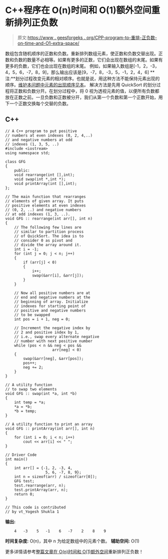 # C++程序在 O(n)时间和 O(1)额外空间重新排列正负数

> 原文:[https://www . geesforgeks . org/CPP-program-to-重排-正负数-on-time-and-O1-extra-space/](https://www.geeksforgeeks.org/cpp-program-to-rearrange-positive-and-negative-numbers-in-on-time-and-o1-extra-space/)

数组包含随机顺序的正数和负数。重新排列数组元素，使正数和负数交替出现。正数和负数的数量不必相等。如果有更多的正数，它们会出现在数组的末尾。如果有更多的负数，它们也会出现在数组的末尾。
例如，如果输入数组是[-1，2，-3，4，5，6，-7，8，9]，那么输出应该是[9，-7，8，-3，5，-1，2，4，6]
**注:**划分过程改变元素的相对顺序。也就是说，用这种方法不能保持元素出现的顺序。[维护本问题中元素的出现顺序见本](https://www.geeksforgeeks.org/rearrange-array-alternating-positive-negative-items-o1-extra-space/)。
解决方法是先用 QuickSort 的划分过程将正数和负数分开。在划分过程中，将 0 视为透视元素的值，以便所有负数都放在正数之前。一旦负数和正数被分开，我们从第一个负数和第一个正数开始，用下一个正数交换每个交替的负数。

## C++

```
// A C++ program to put positive
// numbers at even indexes (0, 2, 4,..) 
// and negative numbers at odd 
// indexes (1, 3, 5, ..)
#include <iostream>
using namespace std;

class GFG
{
    public:
    void rearrange(int [],int);
    void swap(int *,int *);
    void printArray(int [],int);
};

// The main function that rearranges 
// elements of given array. It puts
// positive elements at even indexes 
// (0, 2, ..) and negative numbers 
// at odd indexes (1, 3, ..).
void GFG :: rearrange(int arr[], int n)
{
    // The following few lines are 
    // similar to partition process
    // of QuickSort. The idea is to 
    // consider 0 as pivot and
    // divide the array around it.
    int i = -1;
    for (int j = 0; j < n; j++)
    {
        if (arr[j] < 0)
        {
            i++;
            swap(&arr[i], &arr[j]);
        }
    }

    // Now all positive numbers are at 
    // end and negative numbers at the
    // beginning of array. Initialize 
    // indexes for starting point of
    // positive and negative numbers 
    // to be swapped
    int pos = i + 1, neg = 0;

    // Increment the negative index by 
    // 2 and positive index by 1,
    // i.e., swap every alternate negative 
    // number with next positive number
    while (pos < n && neg < pos && 
                     arr[neg] < 0)
    {
        swap(&arr[neg], &arr[pos]);
        pos++;
        neg += 2;
    }
}

// A utility function 
// to swap two elements
void GFG :: swap(int *a, int *b)
{
    int temp = *a;
    *a = *b;
    *b = temp;
}

// A utility function to print an array
void GFG :: printArray(int arr[], int n)
{
    for (int i = 0; i < n; i++)
        cout << arr[i] << " ";
}

// Driver Code
int main() 
{
    int arr[] = {-1, 2, -3, 4, 
                  5, 6, -7, 8, 9};
    int n = sizeof(arr) / sizeof(arr[0]);
    GFG test;
    test.rearrange(arr, n);
    test.printArray(arr, n);
    return 0;
}

// This code is contributed 
// by vt_Yogesh Shukla 1
```

**输出:**

```
    4   -3    5   -1    6   -7    2    8    9
```

**时间复杂度:** O(n)，其中 n 为给定数组中的元素个数。
**辅助空间:** O(1)

更多详情请参考[整篇文章在 O(n)时间和 O(1)额外空间](https://www.geeksforgeeks.org/rearrange-positive-and-negative-numbers-publish/)重新排列正负数！